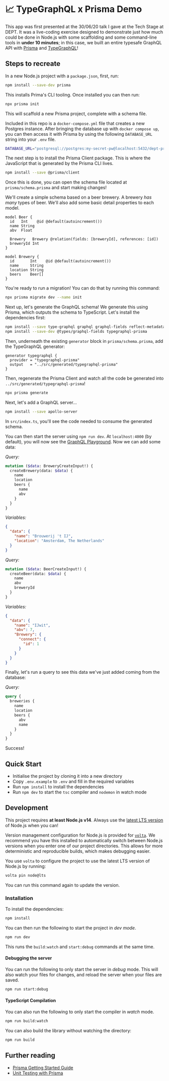 # 📈 TypeGraphQL x Prisma Demo

This app was first presented at the 30/06/20 talk I gave at the Tech Stage at DEPT. It was a live-coding exercise designed to demonstrate just how much could be done in Node.js with some scaffolding and some command-line tools in **under 10 minutes**; in this case, we built an entire typesafe GraphQL API with [Prisma](https://www.prisma.io/) and [TypeGraphQL](https://typegraphql.com/)!

## Steps to recreate

In a new Node.js project with a `package.json`, first, run:

```bash
npm install --save-dev prisma
```

This installs Prima's CLI tooling. Once installed you can then run:

```bash
npx prisma init
```

This will scaffold a new Prisma project, complete with a schema file.

Included in this repo is a `docker-compose.yml` file that creates a new Postgres instance. After bringing the database up with `docker compose up`, you can then access it with Prisma by using the following `DATABASE_URL` string into your `.env` file.

```bash
DATABASE_URL="postgresql://postgres:my-secret-pw@localhost:5432/dept-prisma-tgql?schema=public"
```

The next step is to install the Prisma Client package. This is where the JavaScript that is generated by the Prisma CLI lives.

```bash
npm install --save @prisma/client
```

Once this is done, you can open the schema file located at `prisma/schema.prisma` and start making changes!

We'll create a simple schema based on a beer brewery. A brewery _has many_ types of beer. We'll also add some basic detail properties to each model.

```
model Beer {
  id   Int    @id @default(autoincrement())
  name String
  abv  Float

  Brewery   Brewery @relation(fields: [breweryId], references: [id])
  breweryId Int
}

model Brewery {
  id       Int    @id @default(autoincrement())
  name     String
  location String
  beers    Beer[]
}
```

You're ready to run a migration! You can do that by running this command:

```bash
npx prisma migrate dev --name init
```

Next up, let's generate the GraphQL schema! We generate this using Prisma, which outputs the schema to TypeScript. Let's install the dependencies first:

```bash
npm install --save type-graphql graphql graphql-fields reflect-metadata class-validator
npm install --save-dev @types/graphql-fields typegraphql-prisma
```

Then, underneath the existing `generator` block in `prisma/schema.prisma`, add the TypeGraphQL generator:

```
generator typegraphql {
  provider = "typegraphql-prisma"
  output   = "../src/generated/typegraphql-prisma"
}
```

Then, regenerate the Prisma Client and watch all the code be generated into `../src/generated/typegraphql-prisma`!

```bash
npx prisma generate
```

Next, let's add a GraphQL server...

```bash
npm install --save apollo-server
```

In `src/index.ts`, you'll see the code needed to consume the generated schema.

You can then start the server using `npm run dev`. At `localhost:4000` (by default), you will now see the [GraphQL Playground](https://github.com/graphql/graphql-playground). Now we can add some data:

_Query:_

```graphql
mutation ($data: BreweryCreateInput!) {
  createBrewery(data: $data) {
    name
    location
    beers {
      name
      abv
    }
  }
}
```

_Variables:_

```json
{
  "data": {
    "name": "Brouwerij 't IJ",
    "location": "Amsterdam, The Netherlands"
  }
}
```

_Query:_

```graphql
mutation ($data: BeerCreateInput!) {
  createBeer(data: $data) {
    name
    abv
    breweryId
  }
}
```

_Variables:_

```json
{
  "data": {
    "name": "IJwit",
    "abv": 7,
    "Brewery": {
      "connect": {
        "id": 1
      }
    }
  }
}
```

Finally, let's run a query to see this data we've just added coming from the database:

_Query:_

```graphql
query {
  breweries {
    name
    location
    beers {
      abv
      name
    }
  }
}
```

Success!

## Quick Start

- Initialise the project by cloning it into a new directory
- Copy `.env.example` to `.env` and fill in the required variables
- Run `npm install` to install the dependencies
- Run `npm dev` to start the `tsc` compiler and `nodemon` in watch mode

## Development

This project requires **at least Node.js v14**. Always use the [latest LTS version](https://nodejs.org/en/about/releases/) of Node.js when you can!

Version management configuration for Node.js is provided for [`volta`](https://volta.sh/). We recommend you have this installed to automatically switch between Node.js versions when you enter one of our project directories. This allows for more deterministic and reproducible builds, which makes debugging easier.

You use `volta` to configure the project to use the latest LTS version of Node.js by running:

```bash
volta pin node@lts
```

You can run this command again to update the version.

### Installation

To install the dependencies:

```bash
npm install
```

You can then run the following to start the project in _dev mode_.

```bash
npm run dev
```

This runs the `build:watch` and `start:debug` commands at the same time.

#### Debugging the server

You can run the following to only start the server in _debug_ mode. This will also watch your files for changes, and reload the server when your files are saved.

```bash
npm run start:debug
```

#### TypeScript Compilation

You can also run the following to only start the compiler in _watch_ mode.

```bash
npm run build:watch
```

You can also build the library without watching the directory:

```bash
npm run build
```

## Further reading

- [Prisma Getting Started Guide](https://www.prisma.io/docs/getting-started/setup-prisma/start-from-scratch-typescript-postgres)
- [Unit Testing with Prisma](https://www.prisma.io/docs/guides/testing/unit-testing#dependency-injection)
